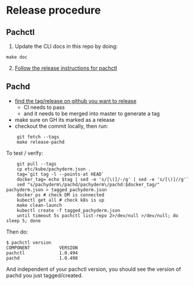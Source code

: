# Release procedure


## Pachctl

1) Update the CLI docs in this repo by doing:

```shell
make doc
```

2) [Follow the release instructions for pachctl](https://github.com/pachyderm/homebrew-tap/blob/master/README.md)

## Pachd

- [find the tag/release on github you want to release](https://github.com/pachyderm/pachyderm/releases)
  - CI needs to pass
  - and it needs to be merged into master to generate a tag
- make sure on GH its marked as a release
- checkout the commit locally, then run:

```shell
    git fetch --tags
    make release-pachd
```

To test / verify:

```shell
    git pull --tags
    cp etc/kube/pachyderm.json .
    tag=`git tag -l --points-at HEAD`
    docker_tag=`echo $tag | sed -e 's/[\(]/-/g' | sed -e 's/[\)]//g'`
    sed "s/pachyderm\/pachd/pachyderm\/pachd:$docker_tag/" pachyderm.json > tagged_pachyderm.json
    docker ps # check DM is connected
    kubectl get all # check k8s is up
    make clean-launch
    kubectl create -f tagged_pachyderm.json
    until timeout 5s pachctl list-repo 2>/dev/null >/dev/null; do sleep 5; done
```

Then do:

    $ pachctl version
    COMPONENT           VERSION             
    pachctl             1.0.494             
    pachd               1.0.498     

And independent of your pachctl version, you should see the version of pachd you just tagged/created.
